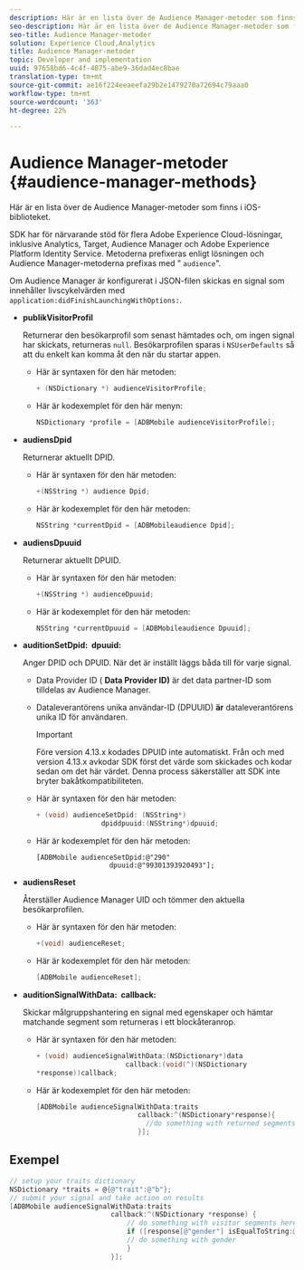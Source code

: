 ```yaml
---
description: Här är en lista över de Audience Manager-metoder som finns i iOS-biblioteket.
seo-description: Här är en lista över de Audience Manager-metoder som finns i iOS-biblioteket.
seo-title: Audience Manager-metoder
solution: Experience Cloud,Analytics
title: Audience Manager-metoder
topic: Developer and implementation
uuid: 97658bd6-4c4f-4875-abe9-36dad4ec8bae
translation-type: tm+mt
source-git-commit: ae16f224eeaeefa29b2e1479270a72694c79aaa0
workflow-type: tm+mt
source-wordcount: '363'
ht-degree: 22%

---
```



# Audience Manager-metoder {#audience-manager-methods}

Här är en lista över de Audience Manager-metoder som finns i iOS-biblioteket.

SDK har för närvarande stöd för flera Adobe Experience Cloud-lösningar, inklusive Analytics, Target, Audience Manager och Adobe Experience Platform Identity Service. Metoderna prefixeras enligt lösningen och Audience Manager-metoderna prefixas med &quot; `audience`&quot;.

Om Audience Manager är konfigurerat i JSON-filen skickas en signal som innehåller livscykelvärden med `application:didFinishLaunchingWithOptions:`.

* **publikVisitorProfil**

   Returnerar den besökarprofil som senast hämtades och, om ingen signal har skickats, returneras `null`. Besökarprofilen sparas i `NSUserDefaults` så att du enkelt kan komma åt den när du startar appen.

   * Här är syntaxen för den här metoden:

      ```objective-c
      + (NSDictionary *) audienceVisitorProfile;
      ```

   * Här är kodexemplet för den här menyn:

      ```objective-c
      NSDictionary *profile = [ADBMobile audienceVisitorProfile]; 
      ```

* **audiensDpid**

   Returnerar aktuellt DPID.

   * Här är syntaxen för den här metoden:

      ```objective-c
      +(NSString *) audience Dpid;
      ```

   * Här är kodexemplet för den här metoden:

      ```objective-c
      NSString *currentDpid = [ADBMobileaudience Dpid]; 
      ```

* **audiensDpuuid**

   Returnerar aktuellt DPUID.

   * Här är syntaxen för den här metoden:

      ```objective-c
      +(NSString *) audienceDpuuid;
      ```

   * Här är kodexemplet för den här metoden:

      ```objective-c
      NSString *currentDpuuid = [ADBMobileaudience Dpuuid]; 
      ```

* **auditionSetDpid: &#x200B; dpuuid:**

   Anger DPID och DPUID. När det är inställt läggs båda till för varje signal.

   * Data Provider ID ( **Data Provider ID)** är det data partner-ID som tilldelas av Audience Manager.
   * Dataleverantörens unika användar-ID (DPUUID) **är** dataleverantörens unika ID för användaren.

      >[!IMPORTANT]
      >
      >Före version 4.13.x kodades DPUID inte automatiskt. Från och med version 4.13.x avkodar SDK först det värde som skickades och kodar sedan om det här värdet. Denna process säkerställer att SDK inte bryter bakåtkompatibiliteten.

   * Här är syntaxen för den här metoden:

      ```objective-c
      + (void) audienceSetDpid: (NSString*)   
                      dpiddpuuid:(NSString*)dpuuid;
      ```

   * Här är kodexemplet för den här metoden:

      ```objective-
      [ADBMobile audienceSetDpid:@"290"
                        dpuuid:@"99301393920493"];
      ```

* **audiensReset**

   Återställer Audience Manager UID och tömmer den aktuella besökarprofilen.

   * Här är syntaxen för den här metoden:

      ```objective-c
      +(void) audienceReset;
      ```

   * Här är kodexemplet för den här metoden:

      ```objective-c
      [ADBMobile audienceReset]; 
      ```

* **auditionSignalWithData: &#x200B; callback:**

   Skickar målgruppshantering en signal med egenskaper och hämtar matchande segment som returneras i ett blockåteranrop.

   * Här är syntaxen för den här metoden:

      ```objective-c
      + (void) audienceSignalWithData:(NSDictionary*)data
                            callback:(void(^)(NSDictionary
      *response))callback; 
      ```

   * Här är kodexemplet för den här metoden:

      ```objective-c
      [ADBMobile audienceSignalWithData:traits
                               callback:^(NSDictionary*response){
                                 //do something with returned segments
                               }];
      ```

## Exempel

```objective-c
// setup your traits dictionary 
NSDictionary *traits = @{@"trait":@"b"}; 
// submit your signal and take action on results 
[ADBMobile audienceSignalWithData:traits  
                         callback:^(NSDictionary *response) { 
                             // do something with visitor segments here 
                             if ([response[@"gender"] isEqualToString:@"male"]) { 
                             // do something with gender  
                             } 
                         }];
```
